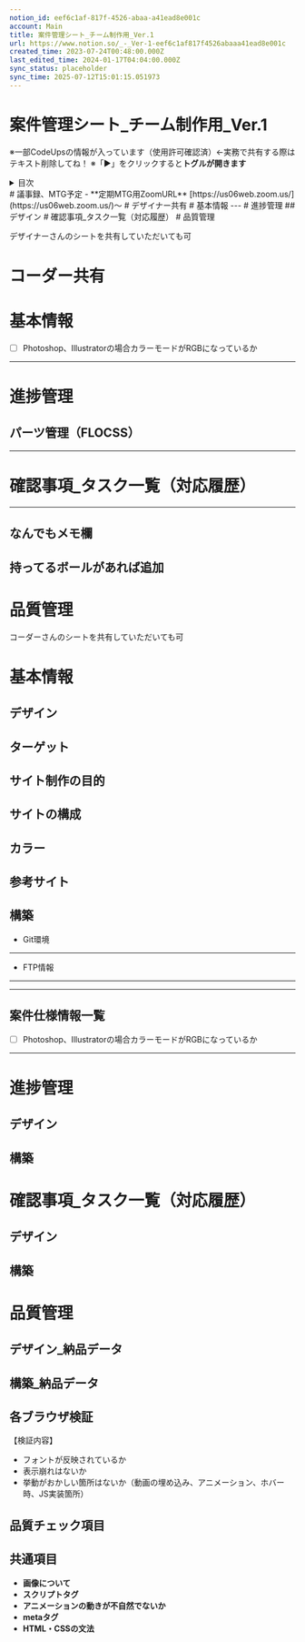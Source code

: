 ```yaml
---
notion_id: eef6c1af-817f-4526-abaa-a41ead8e001c
account: Main
title: 案件管理シート_チーム制作用_Ver.1
url: https://www.notion.so/_-_Ver-1-eef6c1af817f4526abaaa41ead8e001c
created_time: 2023-07-24T00:48:00.000Z
last_edited_time: 2024-01-17T04:04:00.000Z
sync_status: placeholder
sync_time: 2025-07-12T15:01:15.051973
---
```

# 案件管理シート_チーム制作用_Ver.1

※一部CodeUpsの情報が入っています（使用許可確認済）←実務で共有する際はテキスト削除してね！
※「▶︎」をクリックすると**トグルが開きます**
<details>
<summary>目次</summary>
</details>
# 議事録、MTG予定
- **定期MTG用ZoomURL**
  [https://us06web.zoom.us/](https://us06web.zoom.us/)〜
# デザイナー共有
  # 基本情報
  ---
  # 進捗管理
  ## デザイン
  # 確認事項_タスク一覧（対応履歴）
  # 品質管理
  
デザイナーさんのシートを共有していただいても可
# コーダー共有
  # 基本情報
  - [ ]  Photoshop、Illustratorの場合カラーモードがRGBになっているか
  ---
  # 進捗管理
  ## パーツ管理（FLOCSS）
  ---
  # 確認事項_タスク一覧（対応履歴）
  ---
  ## なんでもメモ欄
  持ってるボールがあれば追加
  ---
  # 品質管理
  
コーダーさんのシートを共有していただいても可
# 基本情報
## デザイン
  **ターゲット**
  ---
  **サイト制作の目的**
  ---
  **サイトの構成**
  ---
  **カラー**
  ---
  **参考サイト**
  ---
## 構築
  - Git環境
  ---
  - FTP情報
  ---
  ---
  ## 案件仕様情報一覧
  - [ ]  Photoshop、Illustratorの場合カラーモードがRGBになっているか
---
# 進捗管理
## デザイン
## 構築
  # 確認事項_タスク一覧（対応履歴）
## デザイン
## 構築
# 品質管理
  ## デザイン_納品データ
  ## 構築_納品データ
  ## 各ブラウザ検証
  【検証内容】
  - フォントが反映されているか
  - 表示崩れはないか
  - 挙動がおかしい箇所はないか（動画の埋め込み、アニメーション、ホバー時、JS実装箇所）
  ## 品質チェック項目
  ## 共通項目
  - **画像について**
  - **スクリプトタグ**
  - **アニメーションの動きが不自然でないか**
  - **metaタグ**
  - **HTML・CSSの文法**
